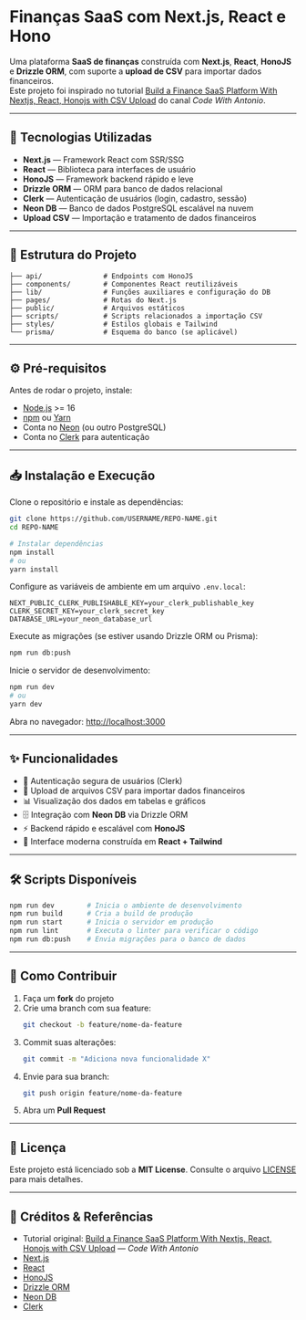 # Finanças SaaS com Next.js, React e Hono

Uma plataforma **SaaS de finanças** construída com **Next.js**, **React**, **HonoJS** e **Drizzle ORM**, com suporte a **upload de CSV** para importar dados financeiros.  
Este projeto foi inspirado no tutorial [Build a Finance SaaS Platform With Nextjs, React, Honojs with CSV Upload](https://www.youtube.com/watch?v=N_uNKAus0II) do canal *Code With Antonio*.

---

## 🚀 Tecnologias Utilizadas

- **Next.js** — Framework React com SSR/SSG  
- **React** — Biblioteca para interfaces de usuário  
- **HonoJS** — Framework backend rápido e leve  
- **Drizzle ORM** — ORM para banco de dados relacional  
- **Clerk** — Autenticação de usuários (login, cadastro, sessão)  
- **Neon DB** — Banco de dados PostgreSQL escalável na nuvem  
- **Upload CSV** — Importação e tratamento de dados financeiros

---

## 📂 Estrutura do Projeto

```text
├── api/               # Endpoints com HonoJS
├── components/        # Componentes React reutilizáveis
├── lib/               # Funções auxiliares e configuração do DB
├── pages/             # Rotas do Next.js
├── public/            # Arquivos estáticos
├── scripts/           # Scripts relacionados a importação CSV
├── styles/            # Estilos globais e Tailwind
└── prisma/            # Esquema do banco (se aplicável)
```

---

## ⚙️ Pré-requisitos

Antes de rodar o projeto, instale:

- [Node.js](https://nodejs.org/) >= 16  
- [npm](https://www.npmjs.com/) ou [Yarn](https://yarnpkg.com/)  
- Conta no [Neon](https://neon.tech/) (ou outro PostgreSQL)  
- Conta no [Clerk](https://clerk.com/) para autenticação

---

## 📥 Instalação e Execução

Clone o repositório e instale as dependências:

```bash
git clone https://github.com/USERNAME/REPO-NAME.git
cd REPO-NAME

# Instalar dependências
npm install
# ou
yarn install
```

Configure as variáveis de ambiente em um arquivo `.env.local`:

```env
NEXT_PUBLIC_CLERK_PUBLISHABLE_KEY=your_clerk_publishable_key
CLERK_SECRET_KEY=your_clerk_secret_key
DATABASE_URL=your_neon_database_url
```

Execute as migrações (se estiver usando Drizzle ORM ou Prisma):

```bash
npm run db:push
```

Inicie o servidor de desenvolvimento:

```bash
npm run dev
# ou
yarn dev
```

Abra no navegador: [http://localhost:3000](http://localhost:3000)

---

## ✨ Funcionalidades

- 🔑 Autenticação segura de usuários (Clerk)  
- 📂 Upload de arquivos CSV para importar dados financeiros  
- 📊 Visualização dos dados em tabelas e gráficos  
- 🗄️ Integração com **Neon DB** via Drizzle ORM  
- ⚡ Backend rápido e escalável com **HonoJS**  
- 🎨 Interface moderna construída em **React + Tailwind**  

---

## 🛠️ Scripts Disponíveis

```bash
npm run dev        # Inicia o ambiente de desenvolvimento
npm run build      # Cria a build de produção
npm run start      # Inicia o servidor em produção
npm run lint       # Executa o linter para verificar o código
npm run db:push    # Envia migrações para o banco de dados
```

---

## 🤝 Como Contribuir

1. Faça um **fork** do projeto  
2. Crie uma branch com sua feature:  
   ```bash
   git checkout -b feature/nome-da-feature
   ```
3. Commit suas alterações:  
   ```bash
   git commit -m "Adiciona nova funcionalidade X"
   ```
4. Envie para sua branch:  
   ```bash
   git push origin feature/nome-da-feature
   ```
5. Abra um **Pull Request**

---

## 📜 Licença

Este projeto está licenciado sob a **MIT License**. Consulte o arquivo [LICENSE](LICENSE) para mais detalhes.

---

## 🙏 Créditos & Referências

- Tutorial original: [Build a Finance SaaS Platform With Nextjs, React, Honojs with CSV Upload](https://www.youtube.com/watch?v=N_uNKAus0II) — *Code With Antonio*  
- [Next.js](https://nextjs.org/)  
- [React](https://reactjs.org/)  
- [HonoJS](https://hono.dev/)  
- [Drizzle ORM](https://orm.drizzle.team/)  
- [Neon DB](https://neon.tech/)  
- [Clerk](https://clerk.com/)

